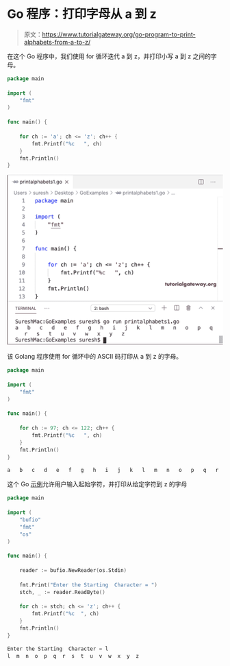 # Go 程序：打印字母从 a 到 z

> 原文：<https://www.tutorialgateway.org/go-program-to-print-alphabets-from-a-to-z/>

在这个 Go 程序中，我们使用 for 循环迭代 a 到 z，并打印小写 a 到 z 之间的字母。

```go
package main

import (
    "fmt"
)

func main() {

    for ch := 'a'; ch <= 'z'; ch++ {
        fmt.Printf("%c   ", ch)
    }
    fmt.Println()
}
```

![Go Program to Print Alphabets from a to z 1](img/a4f35d845a2a2f8ab070dbcc5cc6bc1a.png)

该 Golang 程序使用 for 循环中的 ASCII 码打印从 a 到 z 的字母。

```go
package main

import (
    "fmt"
)

func main() {

    for ch := 97; ch <= 122; ch++ {
        fmt.Printf("%c   ", ch)
    }
    fmt.Println()
}
```

```go
a   b   c   d   e   f   g   h   i   j   k   l   m   n   o   p   q   r   s   t   u   v   w   x   y   z 
```

这个 Go [示例](https://www.tutorialgateway.org/go-programs/)允许用户输入起始字符，并打印从给定字符到 z 的字母

```go
package main

import (
    "bufio"
    "fmt"
    "os"
)

func main() {

    reader := bufio.NewReader(os.Stdin)

    fmt.Print("Enter the Starting  Character = ")
    stch, _ := reader.ReadByte()

    for ch := stch; ch <= 'z'; ch++ {
        fmt.Printf("%c  ", ch)
    }
    fmt.Println()
}
```

```go
Enter the Starting  Character = l
l  m  n  o  p  q  r  s  t  u  v  w  x  y  z 
```